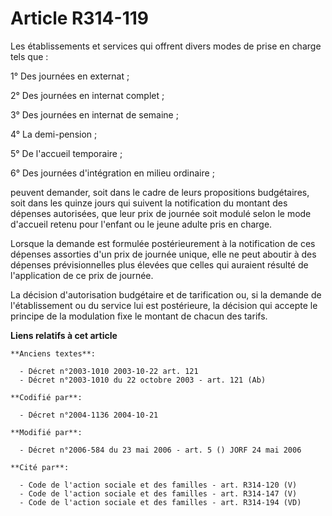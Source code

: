 # Article R314-119

Les établissements et services qui offrent divers modes de prise en charge tels que :

1° Des journées en externat ;

2° Des journées en internat complet ;

3° Des journées en internat de semaine ;

4° La demi-pension ;

5° De l'accueil temporaire ;

6° Des journées d'intégration en milieu ordinaire ;

peuvent demander, soit dans le cadre de leurs propositions budgétaires, soit dans les quinze jours qui suivent la
notification du montant des dépenses autorisées, que leur prix de journée soit modulé selon le mode d'accueil retenu pour
l'enfant ou le jeune adulte pris en charge.

Lorsque la demande est formulée postérieurement à la notification de ces dépenses assorties d'un prix de journée unique, elle
ne peut aboutir à des dépenses prévisionnelles plus élevées que celles qui auraient résulté de l'application de ce prix de
journée.

La décision d'autorisation budgétaire et de tarification ou, si la demande de l'établissement ou du service lui est
postérieure, la décision qui accepte le principe de la modulation fixe le montant de chacun des tarifs.

**Liens relatifs à cet article**

	**Anciens textes**:

	  - Décret n°2003-1010 2003-10-22 art. 121
	  - Décret n°2003-1010 du 22 octobre 2003 - art. 121 (Ab)

	**Codifié par**:

	  - Décret n°2004-1136 2004-10-21

	**Modifié par**:

	  - Décret n°2006-584 du 23 mai 2006 - art. 5 () JORF 24 mai 2006

	**Cité par**:

	  - Code de l'action sociale et des familles - art. R314-120 (V)
	  - Code de l'action sociale et des familles - art. R314-147 (V)
	  - Code de l'action sociale et des familles - art. R314-194 (VD)
